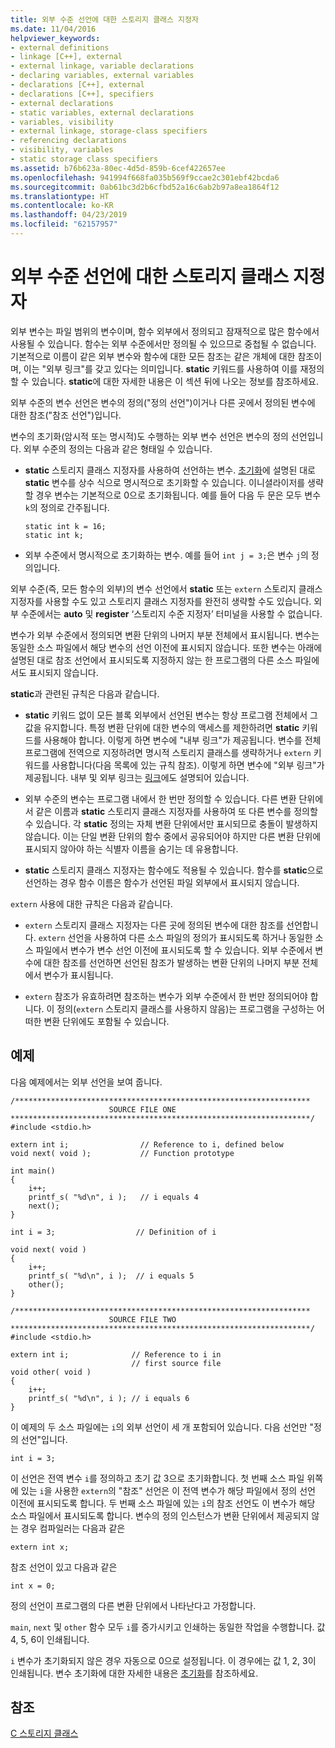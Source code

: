 ```yaml
---
title: 외부 수준 선언에 대한 스토리지 클래스 지정자
ms.date: 11/04/2016
helpviewer_keywords:
- external definitions
- linkage [C++], external
- external linkage, variable declarations
- declaring variables, external variables
- declarations [C++], external
- declarations [C++], specifiers
- external declarations
- static variables, external declarations
- variables, visibility
- external linkage, storage-class specifiers
- referencing declarations
- visibility, variables
- static storage class specifiers
ms.assetid: b76b623a-80ec-4d5d-859b-6cef422657ee
ms.openlocfilehash: 941994f668fa035b569f9ccae2c301ebf42bcda6
ms.sourcegitcommit: 0ab61bc3d2b6cfbd52a16c6ab2b97a8ea1864f12
ms.translationtype: HT
ms.contentlocale: ko-KR
ms.lasthandoff: 04/23/2019
ms.locfileid: "62157957"
---
```

# <a name="storage-class-specifiers-for-external-level-declarations"></a>외부 수준 선언에 대한 스토리지 클래스 지정자

외부 변수는 파일 범위의 변수이며, 함수 외부에서 정의되고 잠재적으로 많은 함수에서 사용될 수 있습니다. 함수는 외부 수준에서만 정의될 수 있으므로 중첩될 수 없습니다. 기본적으로 이름이 같은 외부 변수와 함수에 대한 모든 참조는 같은 개체에 대한 참조이며, 이는 "외부 링크"를 갖고 있다는 의미입니다. **static** 키워드를 사용하여 이를 재정의할 수 있습니다. **static**에 대한 자세한 내용은 이 섹션 뒤에 나오는 정보를 참조하세요.

외부 수준의 변수 선언은 변수의 정의("정의 선언")이거나 다른 곳에서 정의된 변수에 대한 참조("참조 선언")입니다.

변수의 초기화(암시적 또는 명시적)도 수행하는 외부 변수 선언은 변수의 정의 선언입니다. 외부 수준의 정의는 다음과 같은 형태일 수 있습니다.

- **static** 스토리지 클래스 지정자를 사용하여 선언하는 변수. [초기화](../c-language/initialization.md)에 설명된 대로 **static** 변수를 상수 식으로 명시적으로 초기화할 수 있습니다. 이니셜라이저를 생략할 경우 변수는 기본적으로 0으로 초기화됩니다. 예를 들어 다음 두 문은 모두 변수 `k`의 정의로 간주됩니다.

    ```
    static int k = 16;
    static int k;
    ```

- 외부 수준에서 명시적으로 초기화하는 변수. 예를 들어 `int j = 3;`은 변수 `j`의 정의입니다.

외부 수준(즉, 모든 함수의 외부)의 변수 선언에서 **static** 또는 `extern` 스토리지 클래스 지정자를 사용할 수도 있고 스토리지 클래스 지정자를 완전히 생략할 수도 있습니다. 외부 수준에서는 **auto** 및 **register** ‘스토리지 수준 지정자’ 터미널을 사용할 수 없습니다. 

변수가 외부 수준에서 정의되면 변환 단위의 나머지 부분 전체에서 표시됩니다. 변수는 동일한 소스 파일에서 해당 변수의 선언 이전에 표시되지 않습니다. 또한 변수는 아래에 설명된 대로 참조 선언에서 표시되도록 지정하지 않는 한 프로그램의 다른 소스 파일에서도 표시되지 않습니다.

**static**과 관련된 규칙은 다음과 같습니다.

- **static** 키워드 없이 모든 블록 외부에서 선언된 변수는 항상 프로그램 전체에서 그 값을 유지합니다. 특정 변환 단위에 대한 변수의 액세스를 제한하려면 **static** 키워드를 사용해야 합니다. 이렇게 하면 변수에 "내부 링크"가 제공됩니다. 변수를 전체 프로그램에 전역으로 지정하려면 명시적 스토리지 클래스를 생략하거나 `extern` 키워드를 사용합니다(다음 목록에 있는 규칙 참조). 이렇게 하면 변수에 "외부 링크"가 제공됩니다. 내부 및 외부 링크는 [링크](../c-language/linkage.md)에도 설명되어 있습니다.

- 외부 수준의 변수는 프로그램 내에서 한 번만 정의할 수 있습니다. 다른 변환 단위에서 같은 이름과 **static** 스토리지 클래스 지정자를 사용하여 또 다른 변수를 정의할 수 있습니다. 각 **static** 정의는 자체 변환 단위에서만 표시되므로 충돌이 발생하지 않습니다. 이는 단일 변환 단위의 함수 중에서 공유되어야 하지만 다른 변환 단위에 표시되지 않아야 하는 식별자 이름을 숨기는 데 유용합니다.

- **static** 스토리지 클래스 지정자는 함수에도 적용될 수 있습니다. 함수를 **static**으로 선언하는 경우 함수 이름은 함수가 선언된 파일 외부에서 표시되지 않습니다.

`extern` 사용에 대한 규칙은 다음과 같습니다.

- `extern` 스토리지 클래스 지정자는 다른 곳에 정의된 변수에 대한 참조를 선언합니다. `extern` 선언을 사용하여 다른 소스 파일의 정의가 표시되도록 하거나 동일한 소스 파일에서 변수가 변수 선언 이전에 표시되도록 할 수 있습니다. 외부 수준에서 변수에 대한 참조를 선언하면 선언된 참조가 발생하는 변환 단위의 나머지 부분 전체에서 변수가 표시됩니다.

- `extern` 참조가 유효하려면 참조하는 변수가 외부 수준에서 한 번만 정의되어야 합니다. 이 정의(`extern` 스토리지 클래스를 사용하지 않음)는 프로그램을 구성하는 어떠한 변환 단위에도 포함될 수 있습니다.

## <a name="example"></a>예제

다음 예제에서는 외부 선언을 보여 줍니다.

```
/******************************************************************
                      SOURCE FILE ONE
*******************************************************************/
#include <stdio.h>

extern int i;                // Reference to i, defined below
void next( void );           // Function prototype

int main()
{
    i++;
    printf_s( "%d\n", i );   // i equals 4
    next();
}

int i = 3;                  // Definition of i

void next( void )
{
    i++;
    printf_s( "%d\n", i );  // i equals 5
    other();
}

/******************************************************************
                      SOURCE FILE TWO
*******************************************************************/
#include <stdio.h>

extern int i;              // Reference to i in
                           // first source file
void other( void )
{
    i++;
    printf_s( "%d\n", i ); // i equals 6
}
```

이 예제의 두 소스 파일에는 `i`의 외부 선언이 세 개 포함되어 있습니다. 다음 선언만 "정의 선언"입니다.

```
int i = 3;
```

이 선언은 전역 변수 `i`를 정의하고 초기 값 3으로 초기화합니다. 첫 번째 소스 파일 위쪽에 있는 `i`을 사용한 `extern`의 "참조" 선언은 이 전역 변수가 해당 파일에서 정의 선언 이전에 표시되도록 합니다. 두 번째 소스 파일에 있는 `i`의 참조 선언도 이 변수가 해당 소스 파일에서 표시되도록 합니다. 변수의 정의 인스턴스가 변환 단위에서 제공되지 않는 경우 컴파일러는 다음과 같은

```
extern int x;
```

참조 선언이 있고 다음과 같은

```
int x = 0;
```

정의 선언이 프로그램의 다른 변환 단위에서 나타난다고 가정합니다.

`main`, `next` 및 `other` 함수 모두 `i`를 증가시키고 인쇄하는 동일한 작업을 수행합니다. 값 4, 5, 6이 인쇄됩니다.

`i` 변수가 초기화되지 않은 경우 자동으로 0으로 설정됩니다. 이 경우에는 값 1, 2, 3이 인쇄됩니다. 변수 초기화에 대한 자세한 내용은 [초기화](../c-language/initialization.md)를 참조하세요.

## <a name="see-also"></a>참조

[C 스토리지 클래스](../c-language/c-storage-classes.md)

